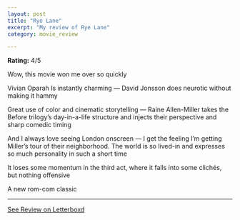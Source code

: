 ```yaml
---
layout: post
title: "Rye Lane"
excerpt: "My review of Rye Lane"
category: movie_review

---
```


**Rating:** 4/5

Wow, this movie won me over so quickly

Vivian Oparah Is instantly charming — David Jonsson does neurotic without making it hammy

Great use of color and cinematic storytelling — Raine Allen-Miller takes the Before trilogy’s day-in-a-life structure and injects their perspective and sharp comedic timing

And I always love seeing London onscreen — I get the feeling I’m getting Miller’s tour of their neighborhood. The world is so lived-in and expresses so much personality in such a short time

It loses some momentum in the third act, where it falls into some clichés, but nothing offensive

A new rom-com classic

<hr>

[See Review on Letterboxd](https://boxd.it/48qtd5)
